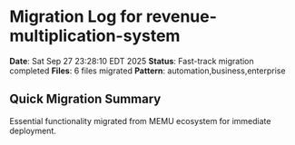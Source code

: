 # Migration Log for revenue-multiplication-system

**Date**: Sat Sep 27 23:28:10 EDT 2025
**Status**: Fast-track migration completed
**Files**:        6 files migrated
**Pattern**: automation,business,enterprise

## Quick Migration Summary
Essential functionality migrated from MEMU ecosystem for immediate deployment.
